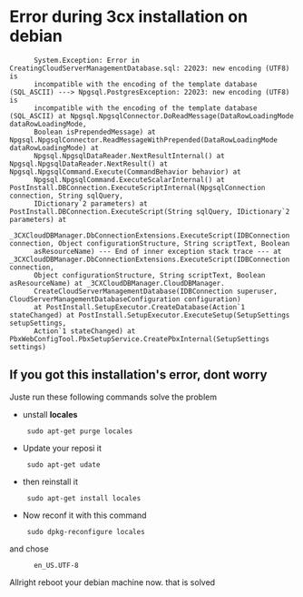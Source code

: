 # Error during 3cx installation on debian



          System.Exception: Error in CreatingCloudServerManagementDatabase.sql: 22023: new encoding (UTF8) is
          incompatible with the encoding of the template database (SQL_ASCII) ---> Npgsql.PostgresException: 22023: new encoding (UTF8) is
          incompatible with the encoding of the template database (SQL_ASCII) at Npgsql.NpgsqlConnector.DoReadMessage(DataRowLoadingMode dataRowLoadingMode,
          Boolean isPrependedMessage) at Npgsql.NpgsqlConnector.ReadMessageWithPrepended(DataRowLoadingMode dataRowLoadingMode) at 
          Npgsql.NpgsqlDataReader.NextResultInternal() at Npgsql.NpgsqlDataReader.NextResult() at Npgsql.NpgsqlCommand.Execute(CommandBehavior behavior) at 
          Npgsql.NpgsqlCommand.ExecuteScalarInternal() at PostInstall.DBConnection.ExecuteScriptInternal(NpgsqlConnection connection, String sqlQuery, 
          IDictionary`2 parameters) at PostInstall.DBConnection.ExecuteScript(String sqlQuery, IDictionary`2 parameters) at 
          _3CXCloudDBManager.DbConnectionExtensions.ExecuteScript(IDBConnection connection, Object configurationStructure, String scriptText, Boolean 
          asResourceName) --- End of inner exception stack trace --- at _3CXCloudDBManager.DbConnectionExtensions.ExecuteScript(IDBConnection connection,
          Object configurationStructure, String scriptText, Boolean asResourceName) at _3CXCloudDBManager.CloudDBManager.
          CreateCloudServerManagementDatabase(IDBConnection superuser, CloudServerManagementDatabaseConfiguration configuration)
          at PostInstall.SetupExecutor.CreateDatabase(Action`1 stateChanged) at PostInstall.SetupExecutor.ExecuteSetup(SetupSettings setupSettings, 
          Action`1 stateChanged) at PbxWebConfigTool.PbxSetupService.CreatePbxInternal(SetupSettings settings)
          
          
          
## If you got this installation's error, dont worry


Juste run these following commands solve the problem


   * unstall **locales**

          sudo apt-get purge locales
          
          
  *  Update your reposi it 

          sudo apt-get udate

   * then  reinstall it 

          sudo apt-get install locales

   * Now reconf it with this command

          sudo dpkg-reconfigure locales

   and chose

          en_US.UTF-8


Allright reboot your debian machine now. that is solved
